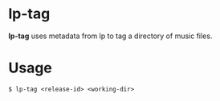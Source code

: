 # lp-tag

**lp-tag** uses metadata from lp to tag a directory of music files.

# Usage

    $ lp-tag <release-id> <working-dir>
